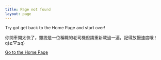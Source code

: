 ```yaml
---
title: Page not found
layout: page
---
```


Try got get back to the Home Page and start over!

你開車開太快了，雖説是一位稱職的老司機但請重新載過一遍，記得放慢速度哦！q(≧▽≦q)

[Go to the Home Page](stjl.github.io/webdevelop)
